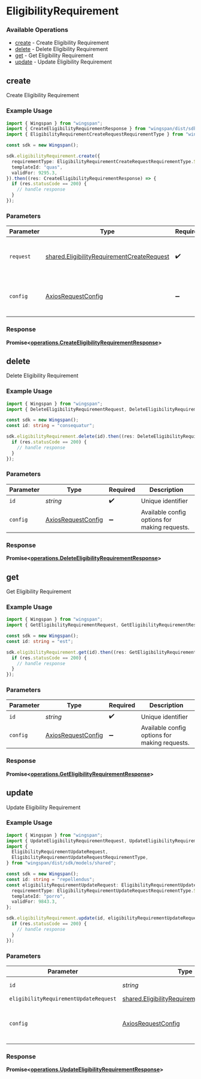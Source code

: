# EligibilityRequirement

### Available Operations

* [create](#create) - Create Eligibility Requirement
* [delete](#delete) - Delete Eligibility Requirement
* [get](#get) - Get Eligibility Requirement
* [update](#update) - Update Eligibility Requirement

## create

Create Eligibility Requirement

### Example Usage

```typescript
import { Wingspan } from "wingspan";
import { CreateEligibilityRequirementResponse } from "wingspan/dist/sdk/models/operations";
import { EligibilityRequirementCreateRequestRequirementType } from "wingspan/dist/sdk/models/shared";

const sdk = new Wingspan();

sdk.eligibilityRequirement.create({
  requirementType: EligibilityRequirementCreateRequestRequirementType.Signature,
  templateId: "quas",
  validFor: 9295.3,
}).then((res: CreateEligibilityRequirementResponse) => {
  if (res.statusCode == 200) {
    // handle response
  }
});
```

### Parameters

| Parameter                                                                                                | Type                                                                                                     | Required                                                                                                 | Description                                                                                              |
| -------------------------------------------------------------------------------------------------------- | -------------------------------------------------------------------------------------------------------- | -------------------------------------------------------------------------------------------------------- | -------------------------------------------------------------------------------------------------------- |
| `request`                                                                                                | [shared.EligibilityRequirementCreateRequest](../../models/shared/eligibilityrequirementcreaterequest.md) | :heavy_check_mark:                                                                                       | The request object to use for the request.                                                               |
| `config`                                                                                                 | [AxiosRequestConfig](https://axios-http.com/docs/req_config)                                             | :heavy_minus_sign:                                                                                       | Available config options for making requests.                                                            |


### Response

**Promise<[operations.CreateEligibilityRequirementResponse](../../models/operations/createeligibilityrequirementresponse.md)>**


## delete

Delete Eligibility Requirement

### Example Usage

```typescript
import { Wingspan } from "wingspan";
import { DeleteEligibilityRequirementRequest, DeleteEligibilityRequirementResponse } from "wingspan/dist/sdk/models/operations";

const sdk = new Wingspan();
const id: string = "consequatur";

sdk.eligibilityRequirement.delete(id).then((res: DeleteEligibilityRequirementResponse) => {
  if (res.statusCode == 200) {
    // handle response
  }
});
```

### Parameters

| Parameter                                                    | Type                                                         | Required                                                     | Description                                                  |
| ------------------------------------------------------------ | ------------------------------------------------------------ | ------------------------------------------------------------ | ------------------------------------------------------------ |
| `id`                                                         | *string*                                                     | :heavy_check_mark:                                           | Unique identifier                                            |
| `config`                                                     | [AxiosRequestConfig](https://axios-http.com/docs/req_config) | :heavy_minus_sign:                                           | Available config options for making requests.                |


### Response

**Promise<[operations.DeleteEligibilityRequirementResponse](../../models/operations/deleteeligibilityrequirementresponse.md)>**


## get

Get Eligibility Requirement

### Example Usage

```typescript
import { Wingspan } from "wingspan";
import { GetEligibilityRequirementRequest, GetEligibilityRequirementResponse } from "wingspan/dist/sdk/models/operations";

const sdk = new Wingspan();
const id: string = "est";

sdk.eligibilityRequirement.get(id).then((res: GetEligibilityRequirementResponse) => {
  if (res.statusCode == 200) {
    // handle response
  }
});
```

### Parameters

| Parameter                                                    | Type                                                         | Required                                                     | Description                                                  |
| ------------------------------------------------------------ | ------------------------------------------------------------ | ------------------------------------------------------------ | ------------------------------------------------------------ |
| `id`                                                         | *string*                                                     | :heavy_check_mark:                                           | Unique identifier                                            |
| `config`                                                     | [AxiosRequestConfig](https://axios-http.com/docs/req_config) | :heavy_minus_sign:                                           | Available config options for making requests.                |


### Response

**Promise<[operations.GetEligibilityRequirementResponse](../../models/operations/geteligibilityrequirementresponse.md)>**


## update

Update Eligibility Requirement

### Example Usage

```typescript
import { Wingspan } from "wingspan";
import { UpdateEligibilityRequirementRequest, UpdateEligibilityRequirementResponse } from "wingspan/dist/sdk/models/operations";
import {
  EligibilityRequirementUpdateRequest,
  EligibilityRequirementUpdateRequestRequirementType,
} from "wingspan/dist/sdk/models/shared";

const sdk = new Wingspan();
const id: string = "repellendus";
const eligibilityRequirementUpdateRequest: EligibilityRequirementUpdateRequest = {
  requirementType: EligibilityRequirementUpdateRequestRequirementType.Signature,
  templateId: "porro",
  validFor: 9843.3,
};

sdk.eligibilityRequirement.update(id, eligibilityRequirementUpdateRequest).then((res: UpdateEligibilityRequirementResponse) => {
  if (res.statusCode == 200) {
    // handle response
  }
});
```

### Parameters

| Parameter                                                                                                | Type                                                                                                     | Required                                                                                                 | Description                                                                                              |
| -------------------------------------------------------------------------------------------------------- | -------------------------------------------------------------------------------------------------------- | -------------------------------------------------------------------------------------------------------- | -------------------------------------------------------------------------------------------------------- |
| `id`                                                                                                     | *string*                                                                                                 | :heavy_check_mark:                                                                                       | Unique identifier                                                                                        |
| `eligibilityRequirementUpdateRequest`                                                                    | [shared.EligibilityRequirementUpdateRequest](../../models/shared/eligibilityrequirementupdaterequest.md) | :heavy_minus_sign:                                                                                       | N/A                                                                                                      |
| `config`                                                                                                 | [AxiosRequestConfig](https://axios-http.com/docs/req_config)                                             | :heavy_minus_sign:                                                                                       | Available config options for making requests.                                                            |


### Response

**Promise<[operations.UpdateEligibilityRequirementResponse](../../models/operations/updateeligibilityrequirementresponse.md)>**

